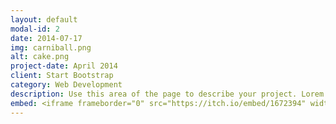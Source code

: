 ```yaml
---
layout: default
modal-id: 2
date: 2014-07-17
img: carniball.png
alt: cake.png
project-date: April 2014
client: Start Bootstrap
category: Web Development
description: Use this area of the page to describe your project. Lorem ipsum dolor sit amet, consectetur adipisicing elit. Mollitia neque assumenda ipsam nihil, molestias magnam, recusandae quos quis inventore quisquam velit asperiores, vitae? Reprehenderit soluta, eos quod consequuntur itaque. Nam. 
embed: <iframe frameborder="0" src="https://itch.io/embed/1672394" width="552" height="167"><a href="https://cilmering.itch.io/carni-ball">Carni-Ball by Cilmering, MintJaan, El Estebann, Lenl, Optimalystic</a></iframe>
---
```


